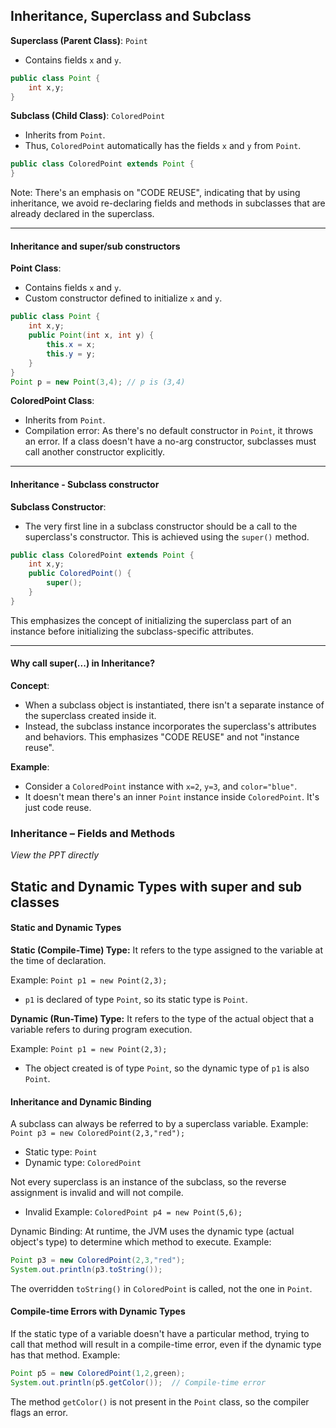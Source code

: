 
## **Inheritance, Superclass and Subclass**


**Superclass (Parent Class)**: `Point`
- Contains fields `x` and `y`.
```Java
public class Point {
    int x,y;
}
```

**Subclass (Child Class)**: `ColoredPoint`
- Inherits from `Point`.
- Thus, `ColoredPoint` automatically has the fields `x` and `y` from `Point`.
```Java
public class ColoredPoint extends Point {
}
```
Note: There's an emphasis on "CODE REUSE", indicating that by using inheritance, we avoid re-declaring fields and methods in subclasses that are already declared in the superclass.

---
#### **Inheritance and super/sub constructors**

**Point Class**:
- Contains fields `x` and `y`.
- Custom constructor defined to initialize `x` and `y`.
```Java
public class Point {
    int x,y;
    public Point(int x, int y) {
        this.x = x; 
        this.y = y;
    }
}
Point p = new Point(3,4); // p is (3,4)
```

**ColoredPoint Class**:
- Inherits from `Point`.
- Compilation error: As there's no default constructor in `Point`, it throws an error. If a class doesn't have a no-arg constructor, subclasses must call another constructor explicitly.

---

#### **Inheritance - Subclass constructor**

**Subclass Constructor**:
- The very first line in a subclass constructor should be a call to the superclass's constructor. This is achieved using the `super()` method.
```Java
public class ColoredPoint extends Point {
    int x,y;
    public ColoredPoint() {
        super(); 
    }
}  
```
This emphasizes the concept of initializing the superclass part of an instance before initializing the subclass-specific attributes.

---

#### **Why call super(...) in Inheritance?**

**Concept**:
- When a subclass object is instantiated, there isn't a separate instance of the superclass created inside it.
- Instead, the subclass instance incorporates the superclass's attributes and behaviors. This emphasizes "CODE REUSE" and not "instance reuse".

**Example**:
- Consider a `ColoredPoint` instance with `x=2`, `y=3`, and `color="blue"`.
- It doesn't mean there's an inner `Point` instance inside `ColoredPoint`. It's just code reuse.


### Inheritance – Fields and Methods

_View the PPT directly_

## Static and Dynamic Types with super and sub classes


#### **Static and Dynamic Types**

**Static (Compile-Time) Type:** It refers to the type assigned to the variable at the time of declaration.

Example: `Point p1 = new Point(2,3);`
- `p1` is declared of type `Point`, so its static type is `Point`.



**Dynamic (Run-Time) Type:** It refers to the type of the actual object that a variable refers to during program execution.

Example: `Point p1 = new Point(2,3);`
- The object created is of type `Point`, so the dynamic type of `p1` is also `Point`.

#### **Inheritance and Dynamic Binding**

A subclass can always be referred to by a superclass variable.
Example: `Point p3 = new ColoredPoint(2,3,"red");`
- Static type: `Point`
- Dynamic type: `ColoredPoint`

Not every superclass is an instance of the subclass, so the reverse assignment is invalid and will not compile.
- Invalid Example: `ColoredPoint p4 = new Point(5,6);`

Dynamic Binding: At runtime, the JVM uses the dynamic type (actual object's type) to determine which method to execute.
Example: 
```Java
Point p3 = new ColoredPoint(2,3,"red");
System.out.println(p3.toString());
```
The overridden `toString()` in `ColoredPoint` is called, not the one in `Point`.

#### **Compile-time Errors with Dynamic Types**

If the static type of a variable doesn't have a particular method, trying to call that method will result in a compile-time error, even if the dynamic type has that method.
Example:
```Java
Point p5 = new ColoredPoint(1,2,green);
System.out.println(p5.getColor());  // Compile-time error
```
The method `getColor()` is not present in the `Point` class, so the compiler flags an error.